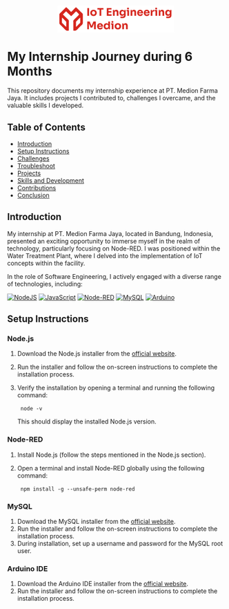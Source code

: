 <p align="center"><img align="center" width="270" src="source/icons/icons-medion.png"/></p>

# My Internship Journey during 6 Months
This repository documents my internship experience at PT. Medion Farma Jaya. It includes projects I contributed to, challenges I overcame, and the valuable skills I developed.

## Table of Contents

* [Introduction](#introduction)
* [Setup Instructions](#setup-instructions)
* [Challenges](challenges/week1/README_W1.md)
* [Troubleshoot](troubleshoot/README_TROUBLESHOOT.md)
* [Projects](#projects)
* [Skills and Development](#skills-and-development)
* [Contributions](#contributions)
* [Conclusion](#conclusion)

## Introduction
My internship at PT. Medion Farma Jaya, located in Bandung, Indonesia, presented an exciting opportunity to immerse myself in the realm of technology, particularly focusing on Node-RED. I was positioned within the Water Treatment Plant, where I delved into the implementation of IoT concepts within the facility.

In the role of Software Engineering, I actively engaged with a diverse range of technologies, including:

[![NodeJS](https://img.shields.io/badge/node.js-6DA55F?style=for-the-badge&logo=node.js&logoColor=white)](https://nodejs.org/)
[![JavaScript](https://img.shields.io/badge/javascript-%23323330.svg?style=for-the-badge&logo=javascript&logoColor=%23F7DF1E)](https://developer.mozilla.org/en-US/docs/Web/JavaScript)
[![Node-RED](https://img.shields.io/badge/Node--RED-%238F0000.svg?style=for-the-badge&logo=node-red&logoColor=white)](https://nodered.org/)
[![MySQL](https://img.shields.io/badge/mysql-%2300000f.svg?style=for-the-badge&logo=mysql&logoColor=white)](https://www.mysql.com/)
[![Arduino](https://img.shields.io/badge/-Arduino-00979D?style=for-the-badge&logo=Arduino&logoColor=white)](https://www.arduino.cc/)

## Setup Instructions

### Node.js
1. Download the Node.js installer from the [official website](https://nodejs.org/).
2. Run the installer and follow the on-screen instructions to complete the installation process.
3. Verify the installation by opening a terminal and running the following command:
    
        node -v
    This should display the installed Node.js version.

### Node-RED
1. Install Node.js (follow the steps mentioned in the Node.js section).
2. Open a terminal and install Node-RED globally using the following command:

        npm install -g --unsafe-perm node-red

### MySQL
1. Download the MySQL installer from the [official website](https://www.mysql.com/).
2. Run the installer and follow the on-screen instructions to complete the installation process.
3. During installation, set up a username and password for the MySQL root user.

### Arduino IDE
1. Download the Arduino IDE installer from the [official website](https://www.arduino.cc/).
2. Run the installer and follow the on-screen instructions to complete the installation process.

